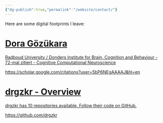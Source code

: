 ```yaml
---
{"dg-publish":true,"permalink":"/website/contact/"}
---
```


Here are some digital footprints I leave:
 
<div class="rich-link-card-container"><a class="rich-link-card" href="https://scholar.google.com/citations?user=5bP6NEgAAAAJ&hl=en" target="_blank">
	<div class="rich-link-image-container">
		<div class="rich-link-image" style="background-image: url('https://scholar.googleusercontent.com/citations?view_op=medium_photo&user=5bP6NEgAAAAJ&citpid=2')">
	</div>
	</div>
	<div class="rich-link-card-text">
		<h1 class="rich-link-card-title">Dora Gözükara</h1>
		<p class="rich-link-card-description">
		Radboud University / Donders Institute for Brain, Cognition and Behaviour - 72-mal zitiert - Cognitive Computational Neuroscience
		</p>
		<p class="rich-link-href">
		https://scholar.google.com/citations?user=5bP6NEgAAAAJ&hl=en
		</p>
	</div>
</a></div>

<div class="rich-link-card-container"><a class="rich-link-card" href="https://github.com/drgzkr" target="_blank">
	<div class="rich-link-image-container">
		<div class="rich-link-image" style="background-image: url('https://avatars.githubusercontent.com/u/60198204?v=4?s=400')">
	</div>
	</div>
	<div class="rich-link-card-text">
		<h1 class="rich-link-card-title">drgzkr - Overview</h1>
		<p class="rich-link-card-description">
		drgzkr has 10 repositories available. Follow their code on GitHub.
		</p>
		<p class="rich-link-href">
		https://github.com/drgzkr
		</p>
	</div>
</a></div>


